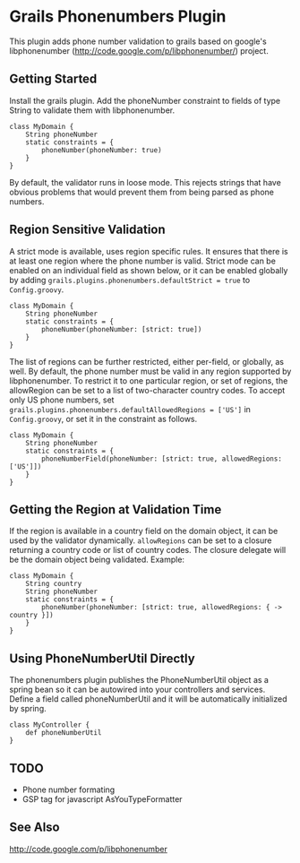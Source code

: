 Grails Phonenumbers Plugin
==========================

This plugin adds phone number validation to grails based on google's
libphonenumber (http://code.google.com/p/libphonenumber/) project.


Getting Started
---------------

Install the grails plugin.  Add the phoneNumber constraint to fields
of type String to validate them with libphonenumber.

    class MyDomain {
        String phoneNumber
        static constraints = {
            phoneNumber(phoneNumber: true)
        }
    }


By default, the validator runs in loose mode.  This rejects strings
that have obvious problems that would prevent them from being parsed
as phone numbers.  


Region Sensitive Validation
---------------------------

A strict mode is available, uses region specific rules.  It ensures
that there is at least one region where the phone number is valid.
Strict mode can be enabled on an individual field as shown below, or
it can be enabled globally by adding
`grails.plugins.phonenumbers.defaultStrict = true` to `Config.groovy`.

    class MyDomain {
        String phoneNumber
        static constraints = {
            phoneNumber(phoneNumber: [strict: true])
        }
    }

The list of regions can be further restricted, either per-field, or
globally, as well.  By default, the phone number must be valid in any
region supported by libphonenumber.  To restrict it to one particular
region, or set of regions, the allowRegion can be set to a list of
two-character country codes.  To accept only US phone numbers, set
`grails.plugins.phonenumbers.defaultAllowedRegions = ['US']` in
`Config.groovy`, or set it in the constraint as follows.

    class MyDomain {
        String phoneNumber
        static constraints = {
            phoneNumberField(phoneNumber: [strict: true, allowedRegions: ['US']])
        }
    }


Getting the Region at Validation Time
-------------------------------------

If the region is available in a country field on the domain object, it
can be used by the validator dynamically.  `allowRegions` can be set
to a closure returning a country code or list of country codes.  The
closure delegate will be the domain object being validated.  Example:

    class MyDomain {
        String country
        String phoneNumber
        static constraints = {
            phoneNumber(phoneNumber: [strict: true, allowedRegions: { -> country }])
        }
    }


Using PhoneNumberUtil Directly
------------------------------

The phonenumbers plugin publishes the PhoneNumberUtil object as a
spring bean so it can be autowired into your controllers and services.
Define a field called phoneNumberUtil and it will be automatically
initialized by spring.

    class MyController {
        def phoneNumberUtil
    }


TODO
----

* Phone number formating
* GSP tag for javascript AsYouTypeFormatter


See Also
--------

http://code.google.com/p/libphonenumber
